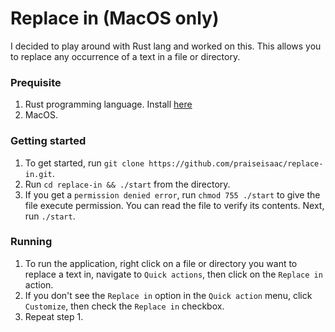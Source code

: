# Replace in (MacOS only)

I decided to play around with Rust lang and worked on this.
This allows you to replace any occurrence of a text in a file or directory.

### Prequisite
1. Rust programming language. Install [here](https://www.rust-lang.org/learn/get-started)
2. MacOS.

### Getting started
1. To get started, run `git clone https://github.com/praiseisaac/replace-in.git`.
2. Run `cd replace-in && ./start` from the directory. 
3. If you get a `permission denied error`, run `chmod 755 ./start` to give the file execute permission. You can read the file to verify its contents. Next, run `./start`.

### Running
1. To run the application, right click on a file or directory you want to replace a text in, navigate to `Quick actions`, then click on the `Replace in` action.
2. If you don't see the `Replace in` option in the `Quick action` menu, click `Customize`, then check the `Replace in` checkbox.
3. Repeat step 1.
